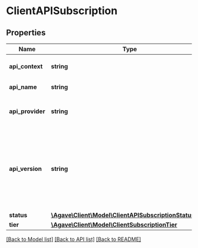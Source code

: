# ClientAPISubscription

## Properties
Name | Type | Description | Notes
------------ | ------------- | ------------- | -------------
**api_context** | **string** | The base url path of the API. | 
**api_name** | **string** | The name of the API. | 
**api_provider** | **string** | The user who registered the API. | 
**api_version** | **string** | The current major version of the API. This is appended to the api_context to create the base API url. | 
**status** | [**\Agave\Client\Model\ClientAPISubscriptionStatusType**](ClientAPISubscriptionStatusType.md) |  | 
**tier** | [**\Agave\Client\Model\ClientSubscriptionTier**](ClientSubscriptionTier.md) |  | 

[[Back to Model list]](../README.md#documentation-for-models) [[Back to API list]](../README.md#documentation-for-api-endpoints) [[Back to README]](../README.md)


